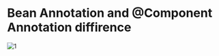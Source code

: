 #  Bean Annotation and @Component Annotation diffirence
![1](https://user-images.githubusercontent.com/45215741/211152151-3f7a5c1a-87ec-470f-82c9-fbbd669b4c40.PNG)

